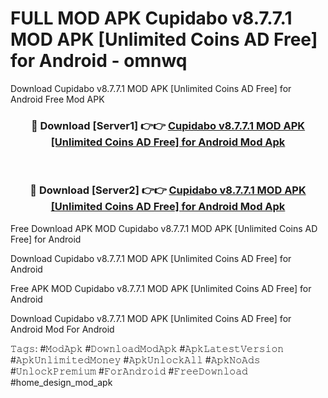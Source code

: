 # FULL MOD APK Cupidabo v8.7.7.1 MOD APK [Unlimited Coins AD Free] for Android - omnwq
Download Cupidabo v8.7.7.1 MOD APK [Unlimited Coins AD Free] for Android Free Mod APK

<div align="center">
<h3>🔴 Download [Server1] 👉👉 <a href="https://apk-comot.site?title=Cupidabo_v8.7.7.1_MOD_APK_[Unlimited_Coins_AD_Free]_for_Android">Cupidabo v8.7.7.1 MOD APK [Unlimited Coins AD Free] for Android Mod Apk</a></h3><br>

<h3>🔴 Download [Server2] 👉👉 <a href="https://apk-comot.site?title=Cupidabo_v8.7.7.1_MOD_APK_[Unlimited_Coins_AD_Free]_for_Android">Cupidabo v8.7.7.1 MOD APK [Unlimited Coins AD Free] for Android Mod Apk</a></h3>
</div>


Free Download APK MOD Cupidabo v8.7.7.1 MOD APK [Unlimited Coins AD Free] for Android

Download Cupidabo v8.7.7.1 MOD APK [Unlimited Coins AD Free] for Android 

Free APK MOD Cupidabo v8.7.7.1 MOD APK [Unlimited Coins AD Free] for Android 

Download Cupidabo v8.7.7.1 MOD APK [Unlimited Coins AD Free] for Android Mod For Android

𝚃𝚊𝚐𝚜: #𝙼𝚘𝚍𝙰𝚙𝚔 #𝙳𝚘𝚠𝚗𝚕𝚘𝚊𝚍𝙼𝚘𝚍𝙰𝚙𝚔 #𝙰𝚙𝚔𝙻𝚊𝚝𝚎𝚜𝚝𝚅𝚎𝚛𝚜𝚒𝚘𝚗 #𝙰𝚙𝚔𝚄𝚗𝚕𝚒𝚖𝚒𝚝𝚎𝚍𝙼𝚘𝚗𝚎𝚢 #𝙰𝚙𝚔𝚄𝚗𝚕𝚘𝚌𝚔𝙰𝚕𝚕 #𝙰𝚙𝚔𝙽𝚘𝙰𝚍𝚜 #𝚄𝚗𝚕𝚘𝚌𝚔𝙿𝚛𝚎𝚖𝚒𝚞𝚖 #𝙵𝚘𝚛𝙰𝚗𝚍𝚛𝚘𝚒𝚍 #𝙵𝚛𝚎𝚎𝙳𝚘𝚠𝚗𝚕𝚘𝚊𝚍 #home_design_mod_apk